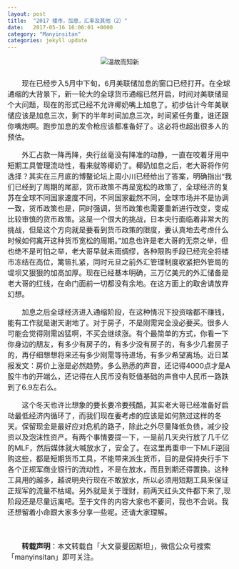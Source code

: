 ```yaml
---
layout: post
title:  "2017 楼市，加息，汇率及其他（2）"
date:   2017-05-16 16:06:01 +0000
category: "Manyinsitan"
categories: jekyll update
---
```

<style type="text/css">
p{font-size:16px;text-indent:2em;}
.pct100{width:100%;}
.tc{text-align:center;}
.pb10{padding-bottom:10px;}
</style>
<div class="pct100 tc pb10">
	<img src="/images/180330.png" alt="温故而知新" />
</div>
<p>
  现在已经步入5月中下旬，6月美联储加息的窗口已经打开。在全球通缩的大背景下，新一轮大的全球货币通缩已然开启，时间对美联储是个大问题，现在的形式已经不允许椰奶嘴上加息了。初步估计今年美联储应该是加息三次，剩下的半年时间加息三次，时间紧任务重，谁还跟你嘴炮啊。跑步加息的发令枪应该都准备好了。这必将也超出很多人的预估。
</p>
<p>
  外汇占款一降再降，央行丝毫没有降准的动静，一直在咬着牙用中短期工具管理流动性，看来就等椰奶了。椰奶加息之后，老大哥将作何选择？其实在三月底的博鳌论坛上周小川已经给出了答案，明确指出“我们已经到了周期的尾部，货币政策不再是宽松的政策了，全球经济的复苏在全球不同国家速度不同，不同国家截然不同，全球市场并不是协调一致，货币政策也是，同时强调，货币政策也需要重新进行改变，变成比较审慎的货币政策。这是一个很大的挑战，日本央行面临着非常大的挑战，但是这个方向就是要看到货币政策的限度，要认真地去考虑什么时候如何离开这种货币宽松的周期。”加息也许是老大哥的无奈之举，但也绝不是可怕之举，老大哥早就未雨绸缪，各种限购手段已经完全将楼市冻结在高位，篱笆扎紧，同时元旦之前外汇管理制度收紧把外管局的堤坝又狠狠的加高加厚。现在已经基本明确，三万亿美元的外汇储备是老大哥的红线，在命门面前一切都没有余地。在这方面上的取舍请放弃幻想。
</p>
<p>
  加息之后全球经济进入通缩阶段，在这种情况下投资啥都不赚钱，能有工作就是谢天谢地了。对于房子，不是刚需完全没必要买。很多人可能会觉得刚需凶猛啊，不买会继续涨。有个最简单的方式，你看一下你身边的朋友，有多少有房子的，有多少没有房子的，有多少几套房子的，再仔细想想将来还有多少刚需等待进场，有多少希望离场。近日某报发文：房价上涨是必然趋势。多么熟悉的声音，还记得4000点才是A股牛市的开端么，还记得在人民币没有贬值基础的声音中人民币一路跌到了6.9左右么。
</p>
<p>
  这个冬天也许比想象的要长要冷要残酷，其实老大哥已经准备好启动最低经济内循环了，而我们现在要考虑的应该是如何熬过这样的冬天。保留现金是最好应对危机的路子，除此之外尽量降低负债，减少投资以及泡沫性资产。有两个事情要提一下，一是前几天央行放了几千亿的MLF，然后媒体就大喊放水了，安全了。在这里再重申一下MLF逆回购这些，都是短期货币工具，不能带来派生货币，目的是保持央行手下各个正规军商业银行的流动性，不是在放水，而且到期还得置换。这种工具用的越多，越说明央行现在不敢放水，所以必须用短期工具来保证正规军的流量不枯竭。另外就是关于理财，前两天红头文件都下来了,现阶段还是尽量远离吧。至于文件的内容大家也不要问，我也不会说。我还想留着小命跟大家多分享一些呢。还请大家理解。
</p>
<p>
  <br>
</p>
<p style="margin-top:10px;">
  <strong>转载声明</strong>：本文转载自「大文豪曼因斯坦」，微信公众号搜索「manyinsitan」即可关注。
</p>
<p>
  <br>
</p>
